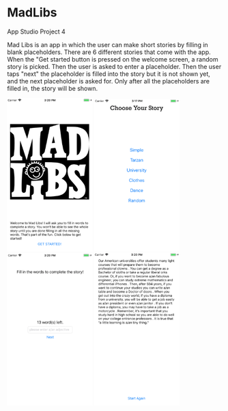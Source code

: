 # MadLibs
App Studio Project 4

Mad Libs is an app in which the user can make short stories by filling in blank placeholders. 
There are 6 different stories that come with the app. When the "Get started button is pressed on the welcome screen, a 
random story is picked. Then the user is asked to enter a placeholder. Then the user taps "next" the placeholder is filled
into the story but it is not shown yet, and the next placeholder is asked for. Only after all the placeholders are filled in, 
the story will be shown.

<img src="https://raw.githubusercontent.com/ducktales911/mad-libs2018/master/Screenshots/1.png" width="200"> <img src="https://raw.githubusercontent.com/ducktales911/mad-libs2018/master/Screenshots/2.png" width="200"> <img src="https://raw.githubusercontent.com/ducktales911/mad-libs2018/master/Screenshots/3.png" width="200"> <img src="https://raw.githubusercontent.com/ducktales911/mad-libs2018/master/Screenshots/4.png" width="200">

